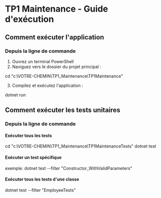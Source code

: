 # TP1 Maintenance - Guide d'exécution


## Comment exécuter l'application

###  Depuis la ligne de commande

1. Ouvrez un terminal PowerShell
2. Naviguez vers le dossier du projet principal :


cd "c:\VOTRE-CHEMIN\TP1_Maintenance\TP1Maintenance"


3. Compilez et exécutez l'application :

dotnet run


## Comment exécuter les tests unitaires


### Depuis la ligne de commande

#### Exécuter tous les tests

cd "c:\VOTRE-CHEMIN\TP1_Maintenance\TP1MaintenanceTests"
dotnet test


#### Exécuter un test spécifique

exemple:
dotnet test --filter "Constructor_WithValidParameters"


#### Exécuter tous les tests d'une classe

dotnet test --filter "EmployeeTests"






